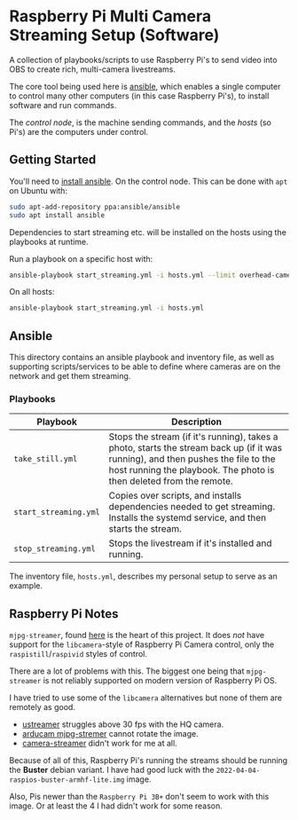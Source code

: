 # Raspberry Pi Multi Camera Streaming Setup (Software)

A collection of playbooks/scripts to use Raspberry Pi's to send video into OBS to create rich, 
multi-camera livestreams.

The core tool being used here is [ansible](https://docs.ansible.com/), which enables a single computer to control many other computers (in this case Raspberry Pi's), to install software and run commands.

The _control node_, is the machine sending commands, and the _hosts_ (so Pi's) are the computers under control.

## Getting Started

You'll need to [install ansible](https://docs.ansible.com/ansible/latest/installation_guide/intro_installation.html).
On the control node. This can be done with `apt` on Ubuntu with:

```bash
sudo apt-add-repository ppa:ansible/ansible
sudo apt install ansible
```

Dependencies to start streaming etc. will be installed on the hosts using the playbooks at runtime.

Run a playbook on a specific host with:

```bash
ansible-playbook start_streaming.yml -i hosts.yml --limit overhead-camera
```

On all hosts:

```bash
ansible-playbook start_streaming.yml -i hosts.yml
```

## Ansible

This directory contains an ansible playbook and inventory file, as well as supporting
scripts/services to be able to define where cameras are on the network and get them streaming.

### Playbooks

| **Playbook**          | **Description**                                                                                                                                                                                         |
|-----------------------|---------------------------------------------------------------------------------------------------------------------------------------------------------------------------------------------------------|
| `take_still.yml`      | Stops the stream (if it's running), takes a photo, starts the stream back up (if it was running), and then pushes the file to the host running the playbook. The photo is then deleted from the remote. |
| `start_streaming.yml` | Copies over scripts, and installs dependencies needed to get streaming. Installs the systemd service, and then starts the stream.                                                                       |
| `stop_streaming.yml`  | Stops the livestream if it's installed and running.                                                                                                                                                     |

The inventory file, `hosts.yml`, describes my personal setup to serve as an example.

## Raspberry Pi Notes

`mjpg-streamer`, found [here](https://github.com/jacksonliam/mjpg-streamer) is the heart of this 
project. It does _not_ have support for the `libcamera`-style of Raspberry Pi Camera control, only
the `raspistill`/`raspivid` styles of control.

There are a lot of problems with this. The biggest one being that `mjpg-streamer` is not reliably
supported on modern version of Raspberry Pi OS.

I have tried to use some of the `libcamera` alternatives but none of them are remotely as good.

* [ustreamer](https://github.com/pikvm/ustreamer) struggles above 30 fps with the HQ camera.
* [arducam mjpg-stremer](https://github.com/ArduCAM/mjpg-streamer) cannot rotate the image.
* [camera-streamer](https://github.com/ArduCAM/mjpg-streamer) didn't work for me at all.

Because of all of this, Raspberry Pi's running the streams should be running the **Buster** debian
variant. I have had good luck with the `2022-04-04-raspios-buster-armhf-lite.img` image.

Also, Pis newer than the `Raspberry Pi 3B+` don't seem to work with this image. Or at least the 4
I had didn't work for some reason.